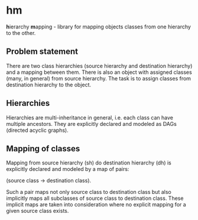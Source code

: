 # hm

**h**ierarchy **m**apping - library for mapping objects classes from one hierarchy to the other.

## Problem statement

There are two class hierarchies (source hierarchy and destination hierarchy) and a mapping between them. There is also an object with assigned classes (many, in general) from source hierarchy.
The task is to assign classes from destination hierarchy to the object.

## Hierarchies

Hierarchies are multi-inheritance in general, i.e. each class can have multiple ancestors. They are explicitly declared and modeled as DAGs (directed acyclic graphs).

## Mapping of classes

Mapping from source hierarchy (sh) do destination hierarchy (dh) is explicitly declared and modeled by a map of pairs:

(source class -> destination class).

Such a pair maps not only source class to destination class but also implicitly maps all subclasses of source class to destination class. These implicit maps are taken into consideration where no explicit mapping for a given source class exists.





